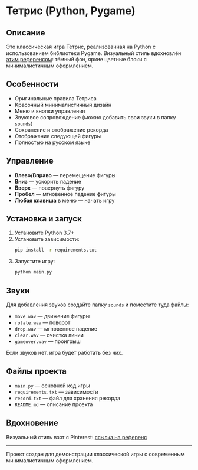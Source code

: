 # Тетрис (Python, Pygame)

## Описание

Это классическая игра Тетрис, реализованная на Python с использованием библиотеки Pygame. Визуальный стиль вдохновлён [этим референсом](https://ru.pinterest.com/pin/7036943159458914/): тёмный фон, яркие цветные блоки с минималистичным оформлением.

## Особенности
- Оригинальные правила Тетриса
- Красочный минималистичный дизайн
- Меню и кнопки управления
- Звуковое сопровождение (можно добавить свои звуки в папку `sounds`)
- Сохранение и отображение рекорда
- Отображение следующей фигуры
- Полностью на русском языке

## Управление
- **Влево/Вправо** — перемещение фигуры
- **Вниз** — ускорить падение
- **Вверх** — повернуть фигуру
- **Пробел** — мгновенное падение фигуры
- **Любая клавиша** в меню — начать игру

## Установка и запуск
1. Установите Python 3.7+
2. Установите зависимости:
   ```bash
   pip install -r requirements.txt
   ```
3. Запустите игру:
   ```bash
   python main.py
   ```

## Звуки
Для добавления звуков создайте папку `sounds` и поместите туда файлы:
- `move.wav` — движение фигуры
- `rotate.wav` — поворот
- `drop.wav` — мгновенное падение
- `clear.wav` — очистка линии
- `gameover.wav` — проигрыш

Если звуков нет, игра будет работать без них.

## Файлы проекта
- `main.py` — основной код игры
- `requirements.txt` — зависимости
- `record.txt` — файл для хранения рекорда
- `README.md` — описание проекта

## Вдохновение
Визуальный стиль взят с Pinterest: [ссылка на референс](https://ru.pinterest.com/pin/7036943159458914/)

---

Проект создан для демонстрации классической игры с современным минималистичным оформлением. 